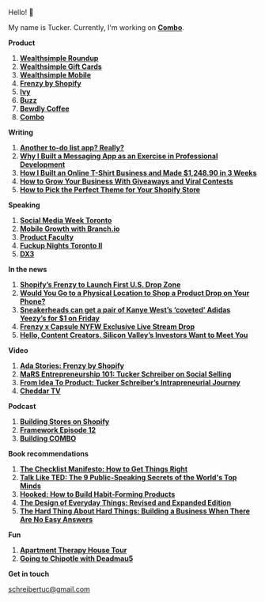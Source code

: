 Hello! 👋

My name is Tucker. Currently, I'm working on **[Combo](https://joincombo.com/)**.

**Product**

1. **[Wealthsimple Roundup](https://www.wealthsimple.com/en-ca/magazine/news-roundup)**
2. **[Wealthsimple Gift Cards](https://www.wealthsimple.com/en-ca/magazine/data-gift-cards)**
3. **[Wealthsimple Mobile](https://www.wealthsimple.com/en-ca/magazine/news-mobile-update)**
4. **[Frenzy by Shopify](https://getfrenzy.co/)**
5. **[Ivy](https://getivy.co/)**
6. **[Buzz](https://www.linkedin.com/pulse/why-i-built-messaging-app-exercise-professional-tucker-schreiber/)**
7. **[Bewdly Coffee](https://uncrate.com/maple-bacon-smoked-coffee/)**
8. **[Combo](https://www.joincombo.com/)**

**Writing**

1. **[Another to-do list app? Really?](https://blog.usejournal.com/another-to-do-list-app-really-15414c0ccadf)**
2. **[Why I Built a Messaging App as an Exercise in Professional Development](https://medium.com/@schreibertuc/why-i-built-a-messaging-app-as-an-exercise-in-professional-development-d173493b78df)**
3. **[How I Built an Online T-Shirt Business and Made $1,248.90 in 3 Weeks](https://www.shopify.ca/blog/50559813-how-i-built-an-online-t-shirt-business-and-made-1-248-90-in-3-weeks)**
4. **[How to Grow Your Business With Giveaways and Viral Contests](https://www.shopify.ca/blog/72726597-how-to-grow-your-business-with-giveaways-and-viral-contests)**
5. **[How to Pick the Perfect Theme for Your Shopify Store](https://www.shopify.ca/blog/64700741-how-to-pick-the-perfect-theme-for-your-shopify-store)**

**Speaking**

1. **[Social Media Week Toronto](https://www.socialmediaweektoronto.com/past-speakers/)**
2. **[Mobile Growth with Branch.io](https://events.mobilegrowth.org/events/details/branch-toronto-presents-mobile-growth-toronto-with-clover-flipd-rbc-ventures-and-wealthsimple-at-shopify/)**
3. **[Product Faculty](https://twitter.com/ProductFaculty/status/1028420068932239361)**
4. **[Fuckup Nights Toronto II](https://www.blogto.com/events/fuckup-nights-toronto-vol-ii/)**
5. **[DX3](https://betakit.com/five-things-we-learned-from-this-years-dx32016/)**

**In the news**

1. **[Shopify’s Frenzy to Launch First U.S. Drop Zone](https://wwd.com/fashion-news/fashion-scoops/shopifys-flash-sale-app-frenzy-to-launch-first-u-s-dropzone-with-antisocial-social-club-10907242/)**
2. **[Would You Go to a Physical Location to Shop a Product Drop on Your Phone?](https://fashionista.com/2017/06/shopify-frenzy-app-antisocial-social-club)**
3. **[Sneakerheads can get a pair of Kanye West’s ‘coveted’ Adidas Yeezy’s for $1 on Friday](https://www.cp24.com/news/sneakerheads-can-get-a-pair-of-kanye-west-s-coveted-adidas-yeezy-s-for-1-on-friday-1.3338311)**
4. **[Frenzy x Capsule NYFW Exclusive Live Stream Drop](https://hypebeast.com/2017/7/frenzy-capsule-liberty-fairs-exclusive-nyfw-live-stream-drops)**
5. **[Hello, Content Creators. Silicon Valley’s Investors Want to Meet You](https://www.nytimes.com/2021/07/12/technology/content-creators-venture-capital.html)**

**Video**

1. **[Ada Stories: Frenzy by Shopify](https://www.youtube.com/watch?v=qfSBnB9uVPA)**
2. **[MaRS Entrepreneurship 101: Tucker Schreiber on Social Selling](https://www.youtube.com/watch?v=xYmBs-G8QWM)**
3. **[From Idea To Product: Tucker Schreiber’s Intrapreneurial Journey](https://www.youtube.com/watch?v=a0uZIgau19k)**
4. **[Cheddar TV](https://vimeo.com/220647008)**

**Podcast**

1. **[Building Stores on Shopify](https://www.envision.io/blogs/ecommerce-pulse/89149633-ep-049-tucker-schreiber-on-what-its-like-to-work-at-shopify-while-starting-ecommerce-shops-on-the-side)**
2. **[Framework Episode 12](https://podcasts.apple.com/ca/podcast/episode-12-tucker-schreiber/id1373741352?i=1000445943434)**
3. **[Building COMBO](https://open.spotify.com/episode/2dk2hdmh1Pw7IUjISYPDtO?si=Z7T9uY2QRBKkd2_Qd1rRHA)**

**Book recommendations**

1. **[The Checklist Manifesto: How to Get Things Right](https://www.amazon.ca/gp/product/0312430000/ref=as_li_tl?ie=UTF8&camp=15121&creative=330641&creativeASIN=0312430000&linkCode=as2&tag=tuckerschre0c-20&linkId=6e2eae2e5aca5de485c8d742ad5ffb4c)**
2. **[Talk Like TED: The 9 Public-Speaking Secrets of the World's Top Minds](https://www.amazon.ca/gp/product/1250041120/ref=as_li_tl?ie=UTF8&camp=15121&creative=330641&creativeASIN=1250041120&linkCode=as2&tag=tuckerschre0c-20&linkId=7e5bb2d5b6da22b5f304fc4d2d29dceb)**
3. **[Hooked: How to Build Habit-Forming Products](https://www.amazon.ca/gp/product/0670069329/ref=as_li_tl?ie=UTF8&camp=15121&creative=330641&creativeASIN=0670069329&linkCode=as2&tag=tuckerschre0c-20&linkId=88ae405c51893c02e01122fc4cb0c882)**
4. **[The Design of Everyday Things: Revised and Expanded Edition](https://www.amazon.ca/gp/product/0465050654/ref=as_li_tl?ie=UTF8&camp=15121&creative=330641&creativeASIN=0465050654&linkCode=as2&tag=tuckerschre0c-20&linkId=c78b40fe6fce7253e6dbd65c32d900e7)**
5. **[The Hard Thing About Hard Things: Building a Business When There Are No Easy Answers](https://www.amazon.ca/gp/product/0062273205/ref=as_li_tl?ie=UTF8&camp=15121&creative=330641&creativeASIN=0062273205&linkCode=as2&tag=tuckerschre0c-20&linkId=e2f76bf4322462e320c50a619624b690)**

**Fun**

1. **[Apartment Therapy House Tour](https://www.apartmenttherapy.com/house-tour-a-minimal-modern-bright-toronto-loft-241273)**
2. **[Going to Chipotle with Deadmau5](https://www.cbc.ca/news/canada/toronto/deadmau5-finds-2-fares-in-stint-as-uber-driver-1.2763356)**

**Get in touch**

schreibertuc@gmail.com
